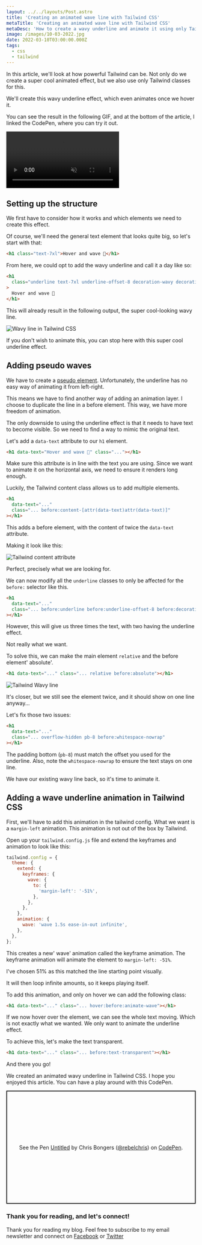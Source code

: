 ```yaml
---
layout: ../../layouts/Post.astro
title: 'Creating an animated wave line with Tailwind CSS'
metaTitle: 'Creating an animated wave line with Tailwind CSS'
metaDesc: 'How to create a wavy underline and animate it using only Tailwind CSS'
image: /images/10-03-2022.jpg
date: 2022-03-10T03:00:00.000Z
tags:
  - css
  - tailwind
---
```


In this article, we'll look at how powerful Tailwind can be.
Not only do we create a super cool animated effect, but we also use only Tailwind classes for this.

We'll create this wavy underline effect, which even animates once we hover it.

You can see the result in the following GIF, and at the bottom of the article, I linked the CodePen, where you can try it out.

<!-- ![Creating a animated wave line with Tailwind CSS](https://cdn.hashnode.com/res/hashnode/image/upload/v1646114464010/x7ui4Gbyt.gif) -->
<video autoplay loop muted playsinline>
  <source src="https://res.cloudinary.com/daily-dev-tips/video/upload/v1646114503/wave_fnxudp.webm" type="video/webm" />
  <source src="https://res.cloudinary.com/daily-dev-tips/video/upload/v1646114503/wave_azhlun.mp4" type="video/mp4" />
</video>

## Setting up the structure

We first have to consider how it works and which elements we need to create this effect.

Of course, we'll need the general text element that looks quite big, so let's start with that:

```html
<h1 class="text-7xl">Hover and wave 🌊</h1>
```

From here, we could opt to add the wavy underline and call it a day like so:

```html
<h1
  class="underline text-7xl underline-offset-8 decoration-wavy decoration-sky-400"
>
  Hover and wave 🌊
</h1>
```

This will already result in the following output, the super cool-looking wavy line.

![Wavy line in Tailwind CSS](https://cdn.hashnode.com/res/hashnode/image/upload/v1646113292081/4phS2_f4O.png)

If you don't wish to animate this, you can stop here with this super cool underline effect.

## Adding pseudo waves

We have to create a [pseudo element](https://daily-dev-tips.com/posts/tailwind-css-pseudo-elements/).
Unfortunately, the underline has no easy way of animating it from left-right.

This means we have to find another way of adding an animation layer.
I choose to duplicate the line in a before element. This way, we have more freedom of animation.

The only downside to using the underline effect is that it needs to have text to become visible.
So we need to find a way to mimic the original text.

Let's add a `data-text` attribute to our `h1` element.

```html
<h1 data-text="Hover and wave 🌊" class="..."></h1>
```

Make sure this attribute is in line with the text you are using.
Since we want to animate it on the horizontal axis, we need to ensure it renders long enough.

Luckily, the Tailwind content class allows us to add multiple elements.

```html
<h1
  data-text="..."
  class="... before:content-[attr(data-text)attr(data-text)]"
></h1>
```

This adds a before element, with the content of twice the `data-text` attribute.

Making it look like this:

![Tailwind content attribute](https://cdn.hashnode.com/res/hashnode/image/upload/v1646113628756/r8JnaHSpW.png)

Perfect, precisely what we are looking for.

We can now modify all the `underline` classes to only be affected for the `before:` selector like this.

```html
<h1
  data-text="..."
  class="... before:underline before:underline-offset-8 before:decoration-wavy before:decoration-sky-400"
></h1>
```

However, this will give us three times the text, with two having the underline effect.

Not really what we want.

To solve this, we can make the main element `relative` and the before element' absolute'.

```html
<h1 data-text="..." class="... relative before:absolute"></h1>
```

![Tailwind Wavy line](https://cdn.hashnode.com/res/hashnode/image/upload/v1646113879227/MbweMX0XG.png)

It's closer, but we still see the element twice, and it should show on one line anyway...

Let's fix those two issues:

```html
<h1
  data-text="..."
  class="... overflow-hidden pb-8 before:whitespace-nowrap"
></h1>
```

The padding bottom (`pb-8`) must match the offset you used for the underline.
Also, note the `whitespace-nowrap` to ensure the text stays on one line.

We have our existing wavy line back, so it's time to animate it.

## Adding a wave underline animation in Tailwind CSS

First, we'll have to add this animation in the tailwind config. What we want is a `margin-left` animation. This animation is not out of the box by Tailwind.

Open up your `tailwind.config.js` file and extend the keyframes and animation to look like this:

```js
tailwind.config = {
  theme: {
    extend: {
      keyframes: {
        wave: {
          to: {
            'margin-left': '-51%',
          },
        },
      },
    },
    animation: {
      wave: 'wave 1.5s ease-in-out infinite',
    },
  },
};
```

This creates a new' wave' animation called the keyframe animation.
The keyframe animation will animate the element to `margin-left: -51%`.

I've chosen 51% as this matched the line starting point visually.

It will then loop infinite amounts, so it keeps playing itself.

To add this animation, and only on hover we can add the following class:

```html
<h1 data-text="..." class="... hover:before:animate-wave"></h1>
```

If we now hover over the element, we can see the whole text moving.
Which is not exactly what we wanted. We only want to animate the underline effect.

To achieve this, let's make the text transparent.

```html
<h1 data-text="..." class="... before:text-transparent"></h1>
```

And there you go!

We created an animated wavy underline in Tailwind CSS.
I hope you enjoyed this article. You can have a play around with this CodePen.

<p class="codepen" data-height="300" data-default-tab="result" data-slug-hash="MWOzWwP" data-user="rebelchris" style="height: 300px; box-sizing: border-box; display: flex; align-items: center; justify-content: center; border: 2px solid; margin: 1em 0; padding: 1em;">
  <span>See the Pen <a href="https://codepen.io/rebelchris/pen/MWOzWwP">
  Untitled</a> by Chris Bongers (<a href="https://codepen.io/rebelchris">@rebelchris</a>)
  on <a href="https://codepen.io">CodePen</a>.</span>
</p>
<script async defer src="https://cpwebassets.codepen.io/assets/embed/ei.js"></script>

### Thank you for reading, and let's connect!

Thank you for reading my blog. Feel free to subscribe to my email newsletter and connect on [Facebook](https://www.facebook.com/DailyDevTipsBlog) or [Twitter](https://twitter.com/DailyDevTips1)
